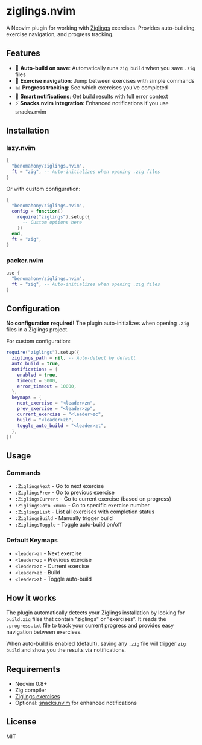 # ziglings.nvim

A Neovim plugin for working with [Ziglings](https://ziglings.org/) exercises. Provides auto-building, exercise navigation, and progress tracking.

## Features

- 🚀 **Auto-build on save**: Automatically runs `zig build` when you save `.zig` files
- 📍 **Exercise navigation**: Jump between exercises with simple commands
- 📊 **Progress tracking**: See which exercises you've completed
- 🔔 **Smart notifications**: Get build results with full error context
- ⚡ **Snacks.nvim integration**: Enhanced notifications if you use snacks.nvim

## Installation

### lazy.nvim

```lua
{
  "benomahony/ziglings.nvim",
  ft = "zig", -- Auto-initializes when opening .zig files
}
```

Or with custom configuration:

```lua
{
  "benomahony/ziglings.nvim",
  config = function()
    require("ziglings").setup({
      -- Custom options here
    })
  end,
  ft = "zig",
}
```

### packer.nvim

```lua
use {
  "benomahony/ziglings.nvim",
  ft = "zig", -- Auto-initializes when opening .zig files
}
```

## Configuration

**No configuration required!** The plugin auto-initializes when opening `.zig` files in a Ziglings project.

For custom configuration:

```lua
require("ziglings").setup({
  ziglings_path = nil, -- Auto-detect by default
  auto_build = true,
  notifications = {
    enabled = true,
    timeout = 5000,
    error_timeout = 10000,
  },
  keymaps = {
    next_exercise = "<leader>zn",
    prev_exercise = "<leader>zp",
    current_exercise = "<leader>zc",
    build = "<leader>zb",
    toggle_auto_build = "<leader>zt",
  },
})
```

## Usage

### Commands

- `:ZiglingsNext` - Go to next exercise
- `:ZiglingsPrev` - Go to previous exercise  
- `:ZiglingsCurrent` - Go to current exercise (based on progress)
- `:ZiglingsGoto <num>` - Go to specific exercise number
- `:ZiglingsList` - List all exercises with completion status
- `:ZiglingsBuild` - Manually trigger build
- `:ZiglingsToggle` - Toggle auto-build on/off

### Default Keymaps

- `<leader>zn` - Next exercise
- `<leader>zp` - Previous exercise
- `<leader>zc` - Current exercise
- `<leader>zb` - Build
- `<leader>zt` - Toggle auto-build

## How it works

The plugin automatically detects your Ziglings installation by looking for `build.zig` files that contain "ziglings" or "exercises". It reads the `.progress.txt` file to track your current progress and provides easy navigation between exercises.

When auto-build is enabled (default), saving any `.zig` file will trigger `zig build` and show you the results via notifications.

## Requirements

- Neovim 0.8+
- Zig compiler
- [Ziglings exercises](https://github.com/ratfactor/ziglings)
- Optional: [snacks.nvim](https://github.com/folke/snacks.nvim) for enhanced notifications

## License

MIT
